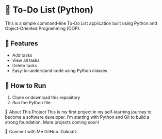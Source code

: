 # 📝 To-Do List (Python)

This is a simple command-line To-Do List application built using Python and Object-Oriented Programming (OOP).

## 📌 Features
- Add tasks
- View all tasks
- Delete tasks
- Easy-to-understand code using Python classes

## 🚀 How to Run
1. Clone or download this repository
2. Run the Python file:


🎯 About This Project
This is my first project in my self-learning journey to become a software developer.
I’m starting with Python and Git to build a strong foundation.
More projects coming soon!

🔗 Connect with Me
GitHub: Dakoatz

